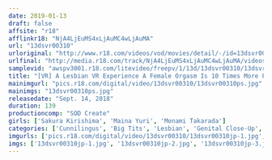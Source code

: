 ```yaml
---
date: 2019-01-13
draft: false
affsite: "r18"
afflinkr18: "NjA4LjEuMS4xLjAuMC4wLjAuMA"
url: "13dsvr00310"
urloriginal: "http://www.r18.com/videos/vod/movies/detail/-/id=13dsvr00310"
urlfinal: "http://media.r18.com/track/NjA4LjEuMS4xLjAuMC4wLjAuMA/videos/vod/movies/detail/-/id=13dsvr00310"
samplevid: "awspv3001.r18.com/litevideo/freepv/1/13d/13dsvr00310/13dsvr00310_dmb_w.mp4"
title: "[VR] A Lesbian VR Experience A Female Orgasm Is 10 Times More Powerful Than A Man's! Your Body Will Go Cum Crazy From A Female Perspective! An Obedient Orgasmic Lesbian Threesome Fuck Fest Vol.3 Divine Titties Edition"
mainimgurl: "pics.r18.com/digital/video/13dsvr00310/13dsvr00310ps.jpg"
mainimgs: "13dsvr00310ps.jpg"
releasedate: "Sept. 14, 2018"
duration: 139
productioncomp: "SOD Create"
girls: ['Sakura Kirishima', 'Maina Yuri', 'Monami Takarada']
categories: ['Cunnilingus', 'Big Tits', 'Lesbian', 'Genital Close-Up', 'Threesome / Foursome', 'Lesbian Kissing', 'VR Exclusive']
imgurls: ['pics.r18.com/digital/video/13dsvr00310/13dsvr00310jp-1.jpg', 'pics.r18.com/digital/video/13dsvr00310/13dsvr00310jp-2.jpg', 'pics.r18.com/digital/video/13dsvr00310/13dsvr00310jp-3.jpg', 'pics.r18.com/digital/video/13dsvr00310/13dsvr00310jp-4.jpg', 'pics.r18.com/digital/video/13dsvr00310/13dsvr00310jp-5.jpg', 'pics.r18.com/digital/video/13dsvr00310/13dsvr00310jp-6.jpg', 'pics.r18.com/digital/video/13dsvr00310/13dsvr00310jp-7.jpg', 'pics.r18.com/digital/video/13dsvr00310/13dsvr00310jp-8.jpg', 'pics.r18.com/digital/video/13dsvr00310/13dsvr00310jp-9.jpg', 'pics.r18.com/digital/video/13dsvr00310/13dsvr00310jp-10.jpg', 'pics.r18.com/digital/video/13dsvr00310/13dsvr00310jp-11.jpg', 'pics.r18.com/digital/video/13dsvr00310/13dsvr00310jp-12.jpg', 'pics.r18.com/digital/video/13dsvr00310/13dsvr00310jp-13.jpg', 'pics.r18.com/digital/video/13dsvr00310/13dsvr00310jp-14.jpg', 'pics.r18.com/digital/video/13dsvr00310/13dsvr00310jp-15.jpg', 'pics.r18.com/digital/video/13dsvr00310/13dsvr00310jp-16.jpg', 'pics.r18.com/digital/video/13dsvr00310/13dsvr00310jp-17.jpg', 'pics.r18.com/digital/video/13dsvr00310/13dsvr00310jp-18.jpg', 'pics.r18.com/digital/video/13dsvr00310/13dsvr00310jp-19.jpg']
imgs: ['13dsvr00310jp-1.jpg', '13dsvr00310jp-2.jpg', '13dsvr00310jp-3.jpg', '13dsvr00310jp-4.jpg', '13dsvr00310jp-5.jpg', '13dsvr00310jp-6.jpg', '13dsvr00310jp-7.jpg', '13dsvr00310jp-8.jpg', '13dsvr00310jp-9.jpg', '13dsvr00310jp-10.jpg', '13dsvr00310jp-11.jpg', '13dsvr00310jp-12.jpg', '13dsvr00310jp-13.jpg', '13dsvr00310jp-14.jpg', '13dsvr00310jp-15.jpg', '13dsvr00310jp-16.jpg', '13dsvr00310jp-17.jpg', '13dsvr00310jp-18.jpg', '13dsvr00310jp-19.jpg']
---
```


